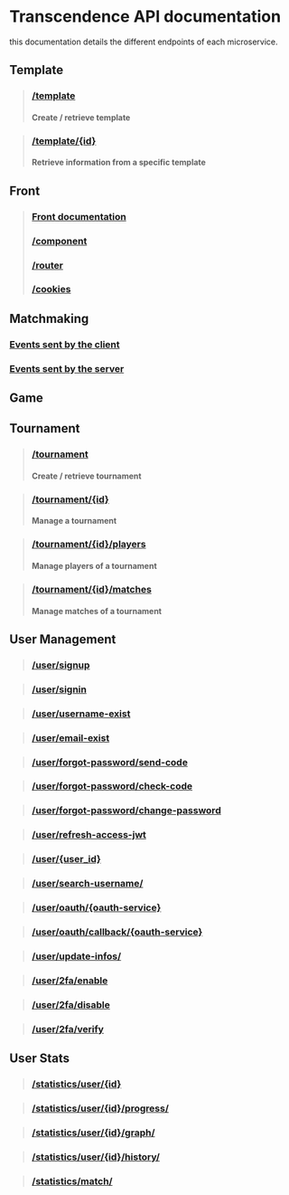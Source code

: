 # Transcendence API documentation

this documentation details the different endpoints of each microservice.

## Template

> ### [/template](Template_api_Documentation.md#template)
>
> #### Create / retrieve template

> ### [/template/{id}](Template-API-Documentation.md#templateid)
> 
> #### Retrieve information from a specific template

## Front
> ### [Front documentation](../front/doc/front.md)
> ### [/component](../front/doc/component.md)
> ### [/router](../front/doc/router.md)
> ### [/cookies](../front/doc/cookies.md)

## Matchmaking
### [Events sent by the client](../matchmaking/doc/matchmaking-documentation.md#events-sent-by-the-client)
### [Events sent by the server](../matchmaking/doc/matchmaking-documentation.md#events-sent-by-the-server)

## Game

## Tournament

> ### [/tournament](../tournament/doc/tournament-api-documentation.md#tournament)
> 
> #### Create / retrieve tournament

> ### [/tournament/{id}](../tournament/doc/tournament-api-documentation.md#tournamentid)
>
> #### Manage a tournament

> ### [/tournament/{id}/players](../tournament/doc/tournament-api-documentation.md#tournamentidplayers)
>
> #### Manage players of a tournament

> ### [/tournament/{id}/matches](../tournament/doc/tournament-api-documentation.md#tournamentidmatches)
>
> #### Manage matches of a tournament

## User Management
> ### [/user/signup](../user_management/doc/User_management.md#usersignup)

> ### [/user/signin](../user_management/doc/User_management.md#usersignin)

> ### [/user/username-exist](../user_management/doc/User_management.md#userusername-exist)

> ### [/user/email-exist](../user_management/doc/User_management.md#useremail-exist)

> ### [/user/forgot-password/send-code](../user_management/doc/User_management.md#userforgot-passwordsend-code)

> ### [/user/forgot-password/check-code](../user_management/doc/User_management.md#userforgot-passwordcheck-code)

> ### [/user/forgot-password/change-password](../user_management/doc/User_management.md#userforgot-passwordchange-password)

> ### [/user/refresh-access-jwt](../user_management/doc/User_management.md#userrefresh-access-jwt)

> ### [/user/{user_id}](../user_management/doc/User_management.md#useruser-id)

> ### [/user/search-username/](../user_management/doc/User_management.md#usersearch-username)

> ### [/user/oauth/{oauth-service}](../user_management/doc/User_management.md#useroauthoauth-service)

> ### [/user/oauth/callback/{oauth-service}](../user_management/doc/User_management.md#useroauthcallbackauth-service)

> ### [/user/update-infos/](../user_management/doc/User_management.md#userupdate-infos)

> ### [/user/2fa/enable](../user_management/doc/User_management.md#user2faenable)

> ### [/user/2fa/disable](../user_management/doc/User_management.md#user2fadisable)

> ### [/user/2fa/verify](../user_management/doc/User_management.md#user2faverify)

## User Stats 
> ### [/statistics/user/{id}](../user_stats/doc/user-stats-documentation.md#statisticsuserid)

> ### [/statistics/user/{id}/progress/](../user_stats/doc/user-stats-documentation.md#statisticsuseridprogress)
 
> ### [/statistics/user/{id}/graph/](../user_stats/doc/user-stats-documentation.md#statisticsuseridgraph)
 
> ### [/statistics/user/{id}/history/](../user_stats/doc/user-stats-documentation.md#statisticsuseridhistory)

> ### [/statistics/match/](../user_stats/doc/user-stats-documentation.md#statisticsmatch)
